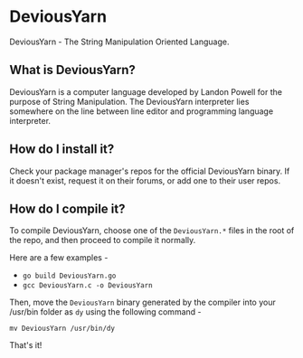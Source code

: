 # DeviousYarn
DeviousYarn - The String Manipulation Oriented Language.

## What is DeviousYarn?
DeviousYarn is a computer language developed by Landon Powell for the purpose of 
String Manipulation. The DeviousYarn interpreter lies somewhere on the line 
between line editor and programming language interpreter.

## How do I install it?
Check your package manager's repos for the official DeviousYarn binary. 
If it doesn't exist, request it on their forums, or add one to their user repos.

## How do I compile it?
To compile DeviousYarn, choose one of the `DeviousYarn.*` files in the root 
of the repo, and then proceed to compile it normally. 

Here are a few examples -
* `go build DeviousYarn.go`
* `gcc DeviousYarn.c -o DeviousYarn`

Then, move the `DeviousYarn` binary generated by the compiler into your 
/usr/bin folder as `dy` using the following command - 

`mv DeviousYarn /usr/bin/dy`

That's it!